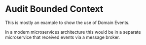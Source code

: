 # Audit Bounded Context

This is mostly an example to show the use of Domain Events.

In a modern microservices architecture this would be in a separate microservice
that received events via a message broker.
